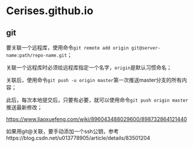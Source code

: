 # Cerises.github.io







## git

要关联一个远程库，使用命令`git remote add origin git@server-name:path/repo-name.git`；

关联一个远程库时必须给远程库指定一个名字，`origin`是默认习惯命名；

关联后，使用命令`git push -u origin master`第一次推送master分支的所有内容；

此后，每次本地提交后，只要有必要，就可以使用命令`git push origin master`推送最新修改；

https://www.liaoxuefeng.com/wiki/896043488029600/898732864121440

如果用git@关联，要手动添加一个ssh公钥，参考https://blog.csdn.net/u013778905/article/details/83501204


